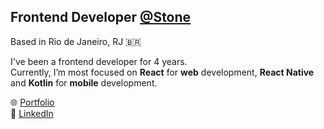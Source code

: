 ## Frontend Developer [@Stone](https://www.stone.com.br)  
Based in Rio de Janeiro, RJ 🇧🇷  

I've been a frontend developer for 4 years.  
Currently, I’m most focused on **React** for **web** development, **React Native** and **Kotlin** for **mobile** development.

🌐 [Portfolio](https://ovinidev.vercel.app)  
💼 [LinkedIn](https://linkedin.com/in/vinimedeiros13)
